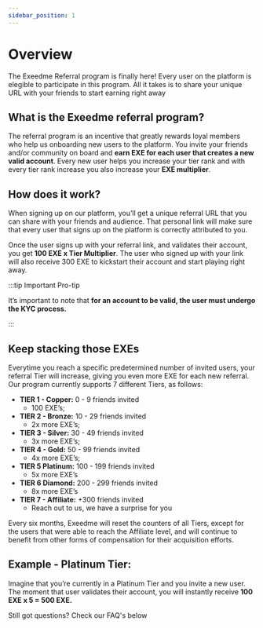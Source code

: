 ```yaml
---
sidebar_position: 1
---
```


# Overview

The Exeedme Referral program is finally here! Every user on the platform is elegible to participate in this program. All it takes is to share your unique URL with your friends to start earning right away


## What is the Exeedme referral program?

The referral program is an incentive that greatly rewards loyal members who help us onboarding new users to the platform. You invite your friends and/or community on board and **earn EXE for each user that creates a new valid account**. Every new user helps you increase your tier rank and with every tier rank increase you also increase your **EXE multiplier**.

## How does it work?

When signing up on our platform, you’ll get a unique referral URL that you can share with your friends and audience. That personal link will make sure that every user that signs up on the platform is correctly attributed to you. 

Once the user signs up with your referral link, and validates their account, you get **100 EXE x Tier Multiplier**. The user who signed up with your link will also receive 300 EXE to kickstart their account and start playing right away.


:::tip Important Pro-tip

It’s important to note that **for an account to be valid, the user must undergo the KYC process.**

:::

## Keep stacking those EXEs

Everytime you reach a specific predetermined number of invited users, your referral Tier will increase, giving you even more EXE for each new referral. Our program currently supports 7 different Tiers, as follows:

  - **TIER 1 - Copper:** 0 - 9 friends invited
    - 100 EXE’s;
  - **TIER 2 - Bronze:**  10 - 29 friends invited
    - 2x more EXE’s;
  - **TIER 3 - Silver:**  30 - 49 friends invited
    - 3x more EXE’s;
  - **TIER 4 - Gold:** 50 - 99 friends invited
    - 4x more EXE’s; 
  - **TIER 5 Platinum:** 100 - 199 friends invited
    - 5x more EXE’s
  - **TIER 6 Diamond:** 200 - 299 friends invited
    - 8x more EXE’s
  - **TIER 7 - Affiliate:** +300 friends invited
    - Reach out to us, we have a surprise for you 

Every six months, Exeedme will reset the counters of all Tiers, except for the users that were able to reach the Affiliate level, and will continue to benefit from other forms of compensation for their acquisition efforts.

## Example - Platinum Tier:

Imagine that you’re currently in a Platinum Tier and you invite a new user. The moment that user validates their account, you will instantly receive **100 EXE x 5 = 500 EXE.**

Still got questions? Check our FAQ's below